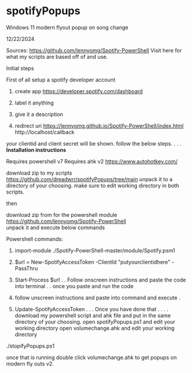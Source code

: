 # spotifyPopups
Windows 11 modern flyout popup on song change


12/22/2024

Sources: https://github.com/lennyomg/Spotify-PowerShell
Visit here for what my scripts are based off of and use.

Initial steps

First of all setup a spotify developer account


1. create app   https://developer.spotify.com/dashboard
2. label it anything

3. give it a description

4. redirect uri   https://lennyomg.github.io/Spotify-PowerShell/index.html
                  http://localhost/callback


your clientid and client secret will be shown. follow the below steps.
.
.
.
**Installation instructions**

Requires powershell v7
Requires ahk v2        https://www.autohotkey.com/

download zip to my scripts  https://github.com/dreadwrr/spotifyPopups/tree/main
unpack it to a directory of your choosing. make sure to edit working directory in both scripts.

then

download zip from for the powershell module https://github.com/lennyomg/Spotify-PowerShell  
unpack it and execute below commands

Powershell commands:

1. import-module ./Spotify-PowerShell-master/module/Spotify.psm1


2. $url = New-SpotifyAccessToken -ClientId "putyourclientidhere" -PassThru
3. Start-Process $url
.
.
Follow onscreen instructions and paste the code into terminal
.
.
once you paste and run the code
4. follow unscreen instructions and paste into command and execute
.
5. Update-SpotifyAccessToken
.
.
.
Once you have done that
.
.
.
.
download my powershell script and ahk file and put in the same directory of your choosing.
open spotifyPopups.ps1 and edit your working directory
open volumechange.ahk and edit your working directory

./stopifyPopups.ps1

once that is running 
double click  volumechange.ahk  to get popups on modern fly outs v2.










